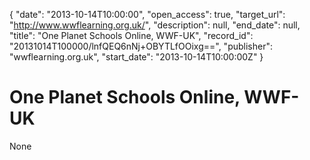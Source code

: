 {
  "date": "2013-10-14T10:00:00", 
  "open_access": true, 
  "target_url": "http://www.wwflearning.org.uk/", 
  "description": null, 
  "end_date": null, 
  "title": "One Planet Schools Online, WWF-UK", 
  "record_id": "20131014T100000/lnfQEQ6nNj+OBYTLfOOixg==", 
  "publisher": "wwflearning.org.uk", 
  "start_date": "2013-10-14T10:00:00Z"
}

# One Planet Schools Online, WWF-UK

None